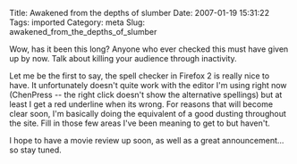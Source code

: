 Title: Awakened from the depths of slumber
Date: 2007-01-19 15:31:22
Tags: imported
Category: meta
Slug: awakened_from_the_depths_of_slumber


Wow, has it been this long? Anyone who ever checked this must have given up by now. Talk about killing your audience through inactivity.

Let me be the first to say, the spell checker in Firefox 2 is really nice to have. It unfortunately doesn't quite work with the editor I'm using right now (ChenPress -- the right click doesn't show the alternative spellings) but at least I get a red underline when its wrong. For reasons that will become clear soon, I'm basically doing the equivalent of a good dusting throughout the site. Fill in those few areas I've been meaning to get to but haven't.

I hope to have a movie review up soon, as well as a great announcement... so stay tuned.
